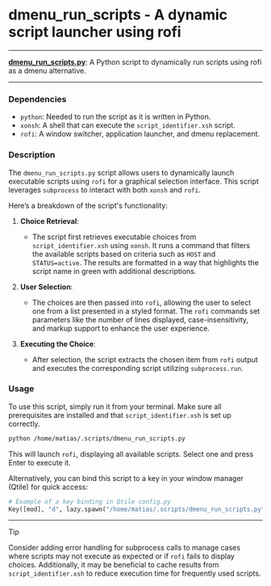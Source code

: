 # dmenu_run_scripts - A dynamic script launcher using rofi

---

**[dmenu_run_scripts.py](dmenu_run_scripts.py)**: A Python script to dynamically run scripts using rofi as a dmenu alternative.

---

### Dependencies

- `python`: Needed to run the script as it is written in Python.
- `xonsh`: A shell that can execute the `script_identifier.xsh` script.
- `rofi`: A window switcher, application launcher, and dmenu replacement.

### Description

The `dmenu_run_scripts.py` script allows users to dynamically launch executable scripts using `rofi` for a graphical selection interface. This script leverages `subprocess` to interact with both `xonsh` and `rofi`. 

Here’s a breakdown of the script's functionality:

1. **Choice Retrieval**:
   - The script first retrieves executable choices from `script_identifier.xsh` using `xonsh`. It runs a command that filters the available scripts based on criteria such as `HOST` and `STATUS=active`. The results are formatted in a way that highlights the script name in green with additional descriptions.

2. **User Selection**:
   - The choices are then passed into `rofi`, allowing the user to select one from a list presented in a styled format. The `rofi` commands set parameters like the number of lines displayed, case-insensitivity, and markup support to enhance the user experience.

3. **Executing the Choice**:
   - After selection, the script extracts the chosen item from `rofi` output and executes the corresponding script utilizing `subprocess.run`.

### Usage

To use this script, simply run it from your terminal. Make sure all prerequisites are installed and that `script_identifier.xsh` is set up correctly.

```bash
python /home/matias/.scripts/dmenu_run_scripts.py
```

This will launch `rofi`, displaying all available scripts. Select one and press Enter to execute it.

Alternatively, you can bind this script to a key in your window manager (Qtile) for quick access:

```python
# Example of a key binding in Qtile config.py
Key([mod], "d", lazy.spawn("/home/matias/.scripts/dmenu_run_scripts.py")),
```

---

> [!TIP]  
> Consider adding error handling for subprocess calls to manage cases where scripts may not execute as expected or if `rofi` fails to display choices. Additionally, it may be beneficial to cache results from `script_identifier.xsh` to reduce execution time for frequently used scripts.

